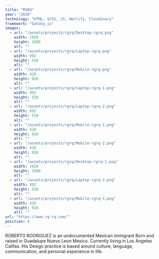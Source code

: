 ```yaml
---
title: "RGRQ"
year: "2020"
technology: "HTML, SCSS, JS, Netlify, Cloudinary"
framework: "Gatsby.js"
images:
  - url: "/assets/projects/rgrq/Desktop-rgrq.png"
    width: 1920
    height: 1080
    alt: ""
  - url: "/assets/projects/rgrq/Laptop-rgrq.png"
    width: 992
    height: 558
    alt: ""
  - url: "/assets/projects/rgrq/Mobile-rgrq.png"
    width: 428
    height: 926
    alt: ""
  - url: "/assets/projects/rgrq/Laptop-rgrq-1.png"
    width: 992
    height: 558
    alt: ""
  - url: "/assets/projects/rgrq/Laptop-rgrq-2.png"
    width: 992
    height: 558
    alt: ""
  - url: "/assets/projects/rgrq/Mobile-rgrq-1.png"
    width: 428
    height: 926
    alt: ""
  - url: "/assets/projects/rgrq/Mobile-rgrq-2.png"
    width: 428
    height: 926
    alt: ""
  - url: "/assets/projects/rgrq/Desktop-rgrq-1.png"
    width: 1920
    height: 1080
    alt: ""
  - url: "/assets/projects/rgrq/Laptop-rgrq-3.png"
    width: 992
    height: 558
    alt: ""
  - url: "/assets/projects/rgrq/Mobile-rgrq-3.png"
    width: 428
    height: 926
    alt: ""
url: "https://www.rg-rq.com/"
position: 6
---
```


ROBERTO RODRIGUEZ is an undocumented Mexican immigrant Born and raised in Guadalupe Nuevo Leon Mexico. Currently living in Los Angeles Califas. His Design practice is based around culture, language, communication, and personal experience in life.
